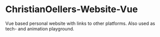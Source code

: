 # ChristianOellers-Website-Vue
Vue based personal website with links to other platforms. Also used as tech- and animation playground.
